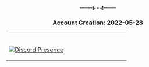 <h4 align="center">━━━━⊱⋆⊰━━━━</h4>

<h3 align="center">Account Creation: 2022-05-28</h3>

<table width="100%"> 
  <tr>
  <td width="50%">
    
&nbsp; <br> [![Discord Presence](https://lanyard.cnrad.dev/api/996636510088601650?theme=dark&bg=00000&animated=false&hideDiscrim=true&borderRadius=30px&idleMessage=I'm%20currently%20doing%20something%20else&showDisplayName=true)](https://discord.com/users/996636510088601650)
